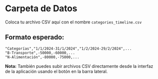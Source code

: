 # Carpeta de Datos

Coloca tu archivo CSV aquí con el nombre `categories_timeline.csv`

## Formato esperado:

```csv
"Categorías","1/1/2024-31/1/2024","1/2/2024-29/2/2024",...
"B-Transporte",-50000,-60000,...
"N-Alimentación",-80000,-75000,...
```

**Nota:** También puedes subir archivos CSV directamente desde la interfaz de la aplicación usando el botón en la barra lateral.
